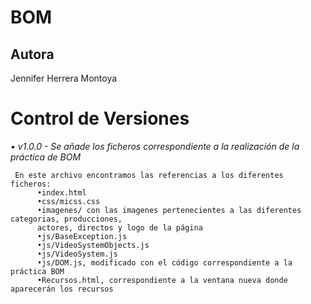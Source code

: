 # BOM

## Autora
Jennifer Herrera Montoya

# Control de Versiones
_• v1.0.0 - Se añade los ficheros correspondiente a la realización de la práctica de BOM_
```
 En este archivo encontramos las referencias a los diferentes ficheros:
      •index.html
      •css/micss.css
      •imagenes/ con las imagenes pertenecientes a las diferentes categorias, producciones, 
      actores, directos y logo de la página
      •js/BaseException.js
      •js/VideoSystemObjects.js
      •js/VideoSystem.js
      •js/DOM.js, modificado con el código correspondiente a la práctica BOM
      •Recursos.html, correspondiente a la ventana nueva donde aparecerán los recursos
```
